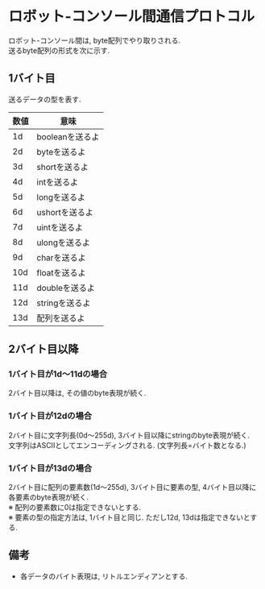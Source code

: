 # ロボット-コンソール間通信プロトコル

ロボット-コンソール間は, byte配列でやり取りされる.  
送るbyte配列の形式を次に示す.

## 1バイト目
送るデータの型を表す.

数値 | 意味
--- | ---
1d | booleanを送るよ
2d | byteを送るよ
3d | shortを送るよ
4d | intを送るよ
5d | longを送るよ
6d | ushortを送るよ
7d | uintを送るよ
8d | ulongを送るよ
9d | charを送るよ
10d | floatを送るよ
11d | doubleを送るよ
12d | stringを送るよ
13d | 配列を送るよ

## 2バイト目以降
### 1バイト目が1d～11dの場合
2バイト目以降は, その値のbyte表現が続く.

### 1バイト目が12dの場合
2バイト目に文字列長(0d～255d), 3バイト目以降にstringのbyte表現が続く.  
文字列はASCIIとしてエンコーディングされる. (文字列長=バイト数となる.)

### 1バイト目が13dの場合
2バイト目に配列の要素数(1d～255d), 3バイト目に要素の型, 4バイト目以降に各要素のbyte表現が続く.  
※ 配列の要素数に0は指定できないとする.  
※ 要素の型の指定方法は, 1バイト目と同じ. ただし12d, 13dは指定できないとする.

## 備考
* 各データのバイト表現は, リトルエンディアンとする.
